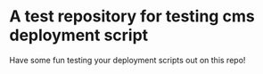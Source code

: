# A test repository for testing cms deployment script

Have some fun testing your deployment scripts out on this repo!